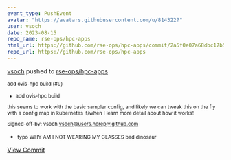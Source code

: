 ```yaml
---
event_type: PushEvent
avatar: "https://avatars.githubusercontent.com/u/814322?"
user: vsoch
date: 2023-08-15
repo_name: rse-ops/hpc-apps
html_url: https://github.com/rse-ops/hpc-apps/commit/2a5f0e07a68dbc17b5680c7fb66e496b43e0f837
repo_url: https://github.com/rse-ops/hpc-apps
---
```


<a href='https://github.com/vsoch' target='_blank'>vsoch</a> pushed to <a href='https://github.com/rse-ops/hpc-apps' target='_blank'>rse-ops/hpc-apps</a>

<small>add ovis-hpc build (#9)

* add ovis-hpc build

this seems to work with the basic sampler config,
and likely we can tweak this on the fly with a config
map in kubernetes if/when I learn more detail about
how it works!

Signed-off-by: vsoch <vsoch@users.noreply.github.com>

* typo WHY AM I NOT WEARING MY GLASSES bad dinosaur</small>

<a href='https://github.com/rse-ops/hpc-apps/commit/2a5f0e07a68dbc17b5680c7fb66e496b43e0f837' target='_blank'>View Commit</a>